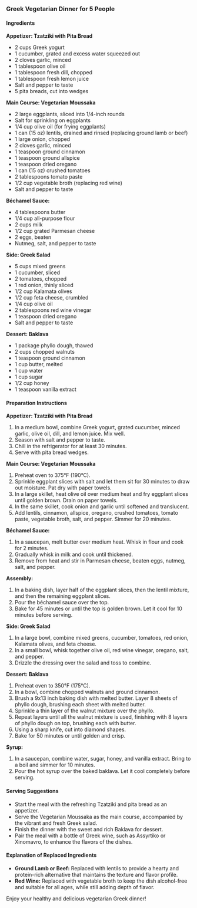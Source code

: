 ### Greek Vegetarian Dinner for 5 People

#### Ingredients

**Appetizer: Tzatziki with Pita Bread**
- 2 cups Greek yogurt
- 1 cucumber, grated and excess water squeezed out
- 2 cloves garlic, minced
- 1 tablespoon olive oil
- 1 tablespoon fresh dill, chopped
- 1 tablespoon fresh lemon juice
- Salt and pepper to taste
- 5 pita breads, cut into wedges

**Main Course: Vegetarian Moussaka**
- 2 large eggplants, sliced into 1/4-inch rounds
- Salt for sprinkling on eggplants
- 1/4 cup olive oil (for frying eggplants)
- 1 can (15 oz) lentils, drained and rinsed (replacing ground lamb or beef)
- 1 large onion, chopped
- 2 cloves garlic, minced
- 1 teaspoon ground cinnamon
- 1 teaspoon ground allspice
- 1 teaspoon dried oregano
- 1 can (15 oz) crushed tomatoes
- 2 tablespoons tomato paste
- 1/2 cup vegetable broth (replacing red wine)
- Salt and pepper to taste

**Béchamel Sauce:**
- 4 tablespoons butter
- 1/4 cup all-purpose flour
- 2 cups milk
- 1/2 cup grated Parmesan cheese
- 2 eggs, beaten
- Nutmeg, salt, and pepper to taste

**Side: Greek Salad**
- 5 cups mixed greens
- 1 cucumber, sliced
- 2 tomatoes, chopped
- 1 red onion, thinly sliced
- 1/2 cup Kalamata olives
- 1/2 cup feta cheese, crumbled
- 1/4 cup olive oil
- 2 tablespoons red wine vinegar
- 1 teaspoon dried oregano
- Salt and pepper to taste

**Dessert: Baklava**
- 1 package phyllo dough, thawed
- 2 cups chopped walnuts
- 1 teaspoon ground cinnamon
- 1 cup butter, melted
- 1 cup water
- 1 cup sugar
- 1/2 cup honey
- 1 teaspoon vanilla extract

#### Preparation Instructions

**Appetizer: Tzatziki with Pita Bread**
1. In a medium bowl, combine Greek yogurt, grated cucumber, minced garlic, olive oil, dill, and lemon juice. Mix well.
2. Season with salt and pepper to taste.
3. Chill in the refrigerator for at least 30 minutes.
4. Serve with pita bread wedges.

**Main Course: Vegetarian Moussaka**
1. Preheat oven to 375°F (190°C).
2. Sprinkle eggplant slices with salt and let them sit for 30 minutes to draw out moisture. Pat dry with paper towels.
3. In a large skillet, heat olive oil over medium heat and fry eggplant slices until golden brown. Drain on paper towels.
4. In the same skillet, cook onion and garlic until softened and translucent.
5. Add lentils, cinnamon, allspice, oregano, crushed tomatoes, tomato paste, vegetable broth, salt, and pepper. Simmer for 20 minutes.

**Béchamel Sauce:**
1. In a saucepan, melt butter over medium heat. Whisk in flour and cook for 2 minutes.
2. Gradually whisk in milk and cook until thickened.
3. Remove from heat and stir in Parmesan cheese, beaten eggs, nutmeg, salt, and pepper.

**Assembly:**
1. In a baking dish, layer half of the eggplant slices, then the lentil mixture, and then the remaining eggplant slices.
2. Pour the béchamel sauce over the top.
3. Bake for 45 minutes or until the top is golden brown. Let it cool for 10 minutes before serving.

**Side: Greek Salad**
1. In a large bowl, combine mixed greens, cucumber, tomatoes, red onion, Kalamata olives, and feta cheese.
2. In a small bowl, whisk together olive oil, red wine vinegar, oregano, salt, and pepper.
3. Drizzle the dressing over the salad and toss to combine.

**Dessert: Baklava**
1. Preheat oven to 350°F (175°C).
2. In a bowl, combine chopped walnuts and ground cinnamon.
3. Brush a 9x13 inch baking dish with melted butter. Layer 8 sheets of phyllo dough, brushing each sheet with melted butter.
4. Sprinkle a thin layer of the walnut mixture over the phyllo.
5. Repeat layers until all the walnut mixture is used, finishing with 8 layers of phyllo dough on top, brushing each with butter.
6. Using a sharp knife, cut into diamond shapes.
7. Bake for 50 minutes or until golden and crisp.

**Syrup:**
1. In a saucepan, combine water, sugar, honey, and vanilla extract. Bring to a boil and simmer for 10 minutes.
2. Pour the hot syrup over the baked baklava. Let it cool completely before serving.

#### Serving Suggestions
- Start the meal with the refreshing Tzatziki and pita bread as an appetizer.
- Serve the Vegetarian Moussaka as the main course, accompanied by the vibrant and fresh Greek salad.
- Finish the dinner with the sweet and rich Baklava for dessert.
- Pair the meal with a bottle of Greek wine, such as Assyrtiko or Xinomavro, to enhance the flavors of the dishes.

#### Explanation of Replaced Ingredients
- **Ground Lamb or Beef:** Replaced with lentils to provide a hearty and protein-rich alternative that maintains the texture and flavor profile.
- **Red Wine:** Replaced with vegetable broth to keep the dish alcohol-free and suitable for all ages, while still adding depth of flavor.

Enjoy your healthy and delicious vegetarian Greek dinner!